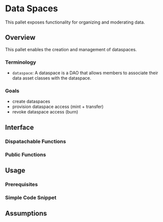 # Data Spaces

This pallet exposes functionality for organizing and moderating data.

## Overview

This pallet enables the creation and management of dataspaces.

### Terminology

* `dataspace`: A dataspace is a DAO that allows members to associate their data asset classes with the dataspace.

### Goals

* create dataspaces
* provision dataspace access (mint + transfer)
* revoke dataspace access (burn)

## Interface

### Dispatachable Functions

### Public Functions

## Usage

### Prerequisites

### Simple Code Snippet

## Assumptions